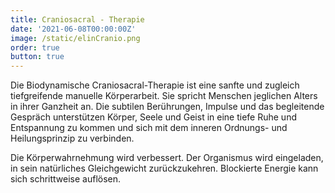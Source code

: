 ```yaml
---
title: Craniosacral - Therapie
date: '2021-06-08T00:00:00Z'
image: /static/elinCranio.png
order: true
button: true
---
```

Die Biodynamische Craniosacral-Therapie ist eine sanfte und zugleich tiefgreifende manuelle Körperarbeit. Sie spricht Menschen jeglichen Alters in ihrer Ganzheit an. Die subtilen Berührungen, Impulse und das begleitende Gespräch unterstützen Körper, Seele und Geist in eine tiefe Ruhe und Entspannung zu kommen und sich mit dem inneren Ordnungs- und Heilungsprinzip zu verbinden.

Die Körperwahrnehmung wird verbessert. Der Organismus wird eingeladen, in sein natürliches Gleichgewicht zurückzukehren. Blockierte Energie kann sich schrittweise auflösen.